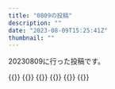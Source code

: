 ```yaml
---
title: "0809の投稿"
description: ""
date: "2023-08-09T15:25:41Z"
thumbnail: ""
---
```

20230809に行った投稿です。
<!--more-->
{{<othersns text="パッチ当てれるしセールとはいえ" url="https://qunagi.qunagi.net/notice/AYYXlHRYJ7qsmN34Cm" screenname="jme/k.h" date="2023-08-09T13:52:42.000Z">}}
{{<othersns text="この辺をSteamで買うと色々と面倒だからな" url="https://qunagi.qunagi.net/notice/AYYXjZllCX272LghzE" screenname="jme/k.h" date="2023-08-09T13:52:24.000Z">}}
{{<othersns text="ギリギリ対処法はあるけどその周知が" url="https://qunagi.qunagi.net/notice/AYYHUHKnrPaIFglLSS" screenname="jme/k.h" date="2023-08-09T10:50:21.000Z">}}
{{<othersns text="やらかしたから全てのやる気が下がったな" url="https://qunagi.qunagi.net/notice/AYYHHKXSdVa4QPVcCe" screenname="jme/k.h" date="2023-08-09T10:48:01.000Z">}}
{{<othersns text="盆休み中に中にやりたいことはOSのアップデートとドメイン、メール関係か" url="https://qunagi.qunagi.net/notice/AYXH9HbfSZ7br9gBlI" screenname="jme/k.h" date="2023-08-08T23:11:51.000Z">}}
{{<othersns text="ゲームかなんかに集中して現実から意識をそらさないと死んでしまう" url="https://qunagi.qunagi.net/notice/AYXGZ0ogPKDTMFTKJE" screenname="jme/k.h" date="2023-08-08T23:05:17.000Z">}}
